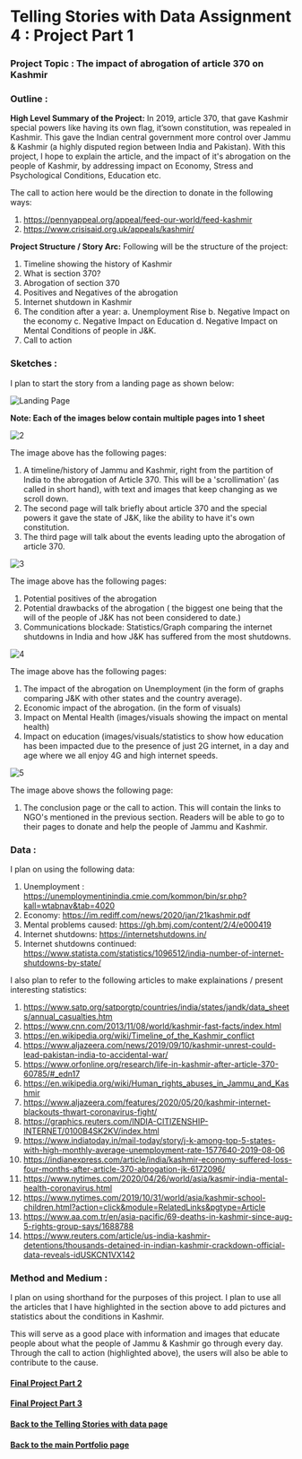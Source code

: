 # Telling Stories with Data Assignment 4 : Project Part 1

### Project Topic : The impact of abrogation of article 370 on Kashmir

### Outline :
**High Level Summary of the Project:**
In 2019, article 370, that gave Kashmir special powers like having its own flag, it’sown constitution, was repealed in Kashmir. This gave the Indian central government more control over Jammu & Kashmir (a highly disputed region between India and Pakistan). With this project, I hope to explain the article, and the impact of it's abrogation on the people of Kashmir, by addressing impact on Economy, Stress and Psychological Conditions, Education etc. 

The call to action here would be the direction to donate in the following ways:
1. https://pennyappeal.org/appeal/feed-our-world/feed-kashmir
2. https://www.crisisaid.org.uk/appeals/kashmir/

**Project Structure / Story Arc:**
Following will be the structure of the project: 
1. Timeline showing the history of Kashmir
2. What is section 370? 
3. Abrogation of section 370
4. Positives and Negatives of the abrogation
5. Internet shutdown in Kashmir
6. The condition after a year:
    a. Unemployment Rise
    b. Negative Impact on the economy
    c. Negative Impact on Education
    d. Negative Impact on Mental Conditions of people in J&K. 
7. Call to action

### Sketches :

I plan to start the story from a landing page as shown below:

![Landing Page](/Images/Sketches/LandingPage.PNG)

**Note: Each of the images below contain multiple pages into 1 sheet**

![2](/Images/Sketches/2.jpg)

The image above has the following pages:
1. A timeline/history of Jammu and Kashmir, right from the partition of India to the abrogation of Article 370. This will be a 'scrollimation' (as called in short hand), with text and images that keep changing as we scroll down. 
2. The second page will talk briefly about article 370 and the special powers it gave the state of J&K, like the ability to have it's own constitution. 
3. The third page will talk about the events leading upto the abrogation of article 370. 

![3](/Images/Sketches/3.jpg)

The image above has the following pages:
1. Potential positives of the abrogation
2. Potential drawbacks of the abrogation ( the biggest one being that the will of the people of J&K has not been considered to date.)
3. Communications blockade: Statistics/Graph comparing the internet shutdowns in India and how J&K has suffered from the most shutdowns. 

![4](/Images/Sketches/4.jpg)

The image above has the following pages:
1. The impact of the abrogation on Unemployment (in the form of graphs comparing J&K with other states and the country average). 
2. Economic impact of the abrogation. (in the form of visuals)
3. Impact on Mental Health (images/visuals showing the impact on mental health)
4. Impact on education (images/visuals/statistics to show how education has been impacted due to the presence of just 2G internet, in a day and age where we all enjoy 4G and high internet speeds. 

![5](/Images/Sketches/5.jpg)

The image above shows the following page:
1. The conclusion page or the call to action. This will contain the links to NGO's mentioned in the previous section. Readers will be able to go to their pages to donate and help the people of Jammu and Kashmir. 


### Data :
I plan on using the following data:
1. Unemployment : https://unemploymentinindia.cmie.com/kommon/bin/sr.php?kall=wtabnav&tab=4020
2. Economy: https://im.rediff.com/news/2020/jan/21kashmir.pdf
3. Mental problems caused: https://gh.bmj.com/content/2/4/e000419
4. Internet shutdowns: https://internetshutdowns.in/
5. Internet shutdowns continued: https://www.statista.com/statistics/1096512/india-number-of-internet-shutdowns-by-state/

I also plan to refer to the following articles to make explainations / present interesting statistics:
1. https://www.satp.org/satporgtp/countries/india/states/jandk/data_sheets/annual_casualties.htm
2. https://www.cnn.com/2013/11/08/world/kashmir-fast-facts/index.html
3. https://en.wikipedia.org/wiki/Timeline_of_the_Kashmir_conflict
4. https://www.aljazeera.com/news/2019/09/10/kashmir-unrest-could-lead-pakistan-india-to-accidental-war/
5. https://www.orfonline.org/research/life-in-kashmir-after-article-370-60785/#_edn17
6. https://en.wikipedia.org/wiki/Human_rights_abuses_in_Jammu_and_Kashmir
7. https://www.aljazeera.com/features/2020/05/20/kashmir-internet-blackouts-thwart-coronavirus-fight/
8. https://graphics.reuters.com/INDIA-CITIZENSHIP-INTERNET/0100B4SK2KV/index.html
9. https://www.indiatoday.in/mail-today/story/j-k-among-top-5-states-with-high-monthly-average-unemployment-rate-1577640-2019-08-06
10. https://indianexpress.com/article/india/kashmir-economy-suffered-loss-four-months-after-article-370-abrogation-jk-6172096/
11. https://www.nytimes.com/2020/04/26/world/asia/kasmir-india-mental-health-coronavirus.html
12. https://www.nytimes.com/2019/10/31/world/asia/kashmir-school-children.html?action=click&module=RelatedLinks&pgtype=Article
13. https://www.aa.com.tr/en/asia-pacific/69-deaths-in-kashmir-since-aug-5-rights-group-says/1688788
14. https://www.reuters.com/article/us-india-kashmir-detentions/thousands-detained-in-indian-kashmir-crackdown-official-data-reveals-idUSKCN1VX142


### Method and Medium :
I plan on using shorthand for the purposes of this project. I plan to use all the articles that I have highlighted in the section above to add pictures and statistics about the conditions in Kashmir. 

This will serve as a good place with information and images that educate people about what the people of Jammu & Kashmir go through every day. Through the call to action (highlighted above), the users will also be able to contribute to the cause. 

#### [Final Project Part 2](FinalProjectPt2.md)
#### [Final Project Part 3](FinalProjectPt3.md)
#### [Back to the Telling Stories with data page](TSWD.md)
#### [Back to the main Portfolio page](README.md)

